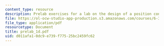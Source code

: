 ```yaml
---
content_type: resource
description: Prelab exercises for a lab on the design of a position control loop.
file: https://ol-ocw-studio-app-production.s3.amazonaws.com/courses/6-302-feedback-systems-spring-2007/d011afa10dc9e739f77525bc2459fc62_prelab_1d.pdf
file_type: application/pdf
resourcetype: Document
title: prelab_1d.pdf
uid: d011afa1-0dc9-e739-f775-25bc2459fc62
---
```


